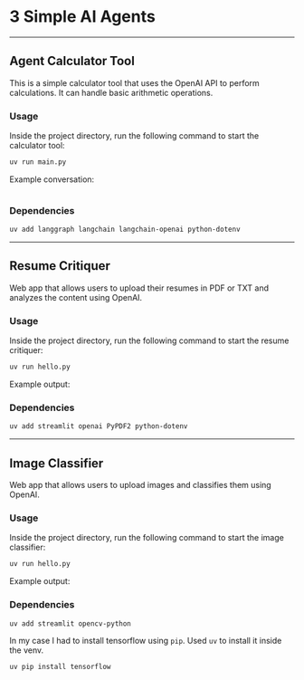 ﻿# 3 Simple AI Agents

---

## Agent Calculator Tool
This is a simple calculator tool that uses the OpenAI API to perform calculations. It can handle basic arithmetic operations.

### Usage
Inside the project directory, run the following command to start the calculator tool:
```bash
uv run main.py
```
Example conversation:
```

```

### Dependencies
```bash
uv add langgraph langchain langchain-openai python-dotenv
```

---

## Resume Critiquer
Web app that allows users to upload their resumes in PDF or TXT and analyzes the content using OpenAI.

### Usage
Inside the project directory, run the following command to start the resume critiquer:
```bash
uv run hello.py
```

Example output:


### Dependencies
```bash
uv add streamlit openai PyPDF2 python-dotenv
```


---

## Image Classifier
Web app that allows users to upload images and classifies them using OpenAI.

### Usage
Inside the project directory, run the following command to start the image classifier:
```bash
uv run hello.py
```

Example output:

### Dependencies
```bash
uv add streamlit opencv-python
```
In my case I had to install tensorflow using `pip`. Used `uv` to install it inside the venv.
```bash
uv pip install tensorflow
```
